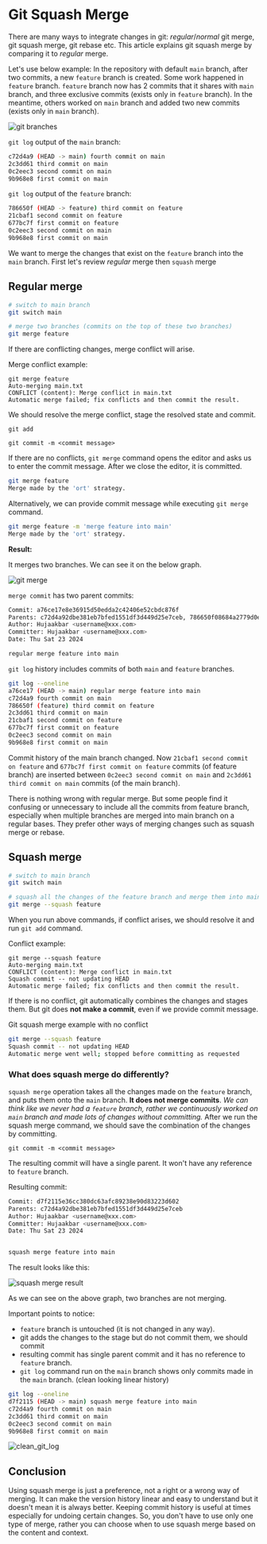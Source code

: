 # Git Squash Merge

There are many ways to integrate changes in git: *regular*/*normal* git merge, git squash merge, git rebase etc. This article explains git squash merge by comparing it to *regular* merge.

Let's use below example:
In the repository with default `main` branch, after two commits, a new `feature` branch is created.
Some work happened in `feature` branch. `feature` branch now has 2 commits that it shares with `main` branch, and three exclusive commits (exists only in `feature` branch).
In the meantime, others worked on `main` branch and added two new commits  (exists only in `main` branch).

![git branches](https://github.com/Hujaakbar/Articles/raw/main/git_squash_merge/images/git_branches.PNG)

`git log` output of the `main` branch:

```bash
c72d4a9 (HEAD -> main) fourth commit on main
2c3dd61 third commit on main
0c2eec3 second commit on main
9b968e8 first commit on main
```

`git log` output of the `feature` branch:

```bash
786650f (HEAD -> feature) third commit on feature
21cbaf1 second commit on feature
677bc7f first commit on feature
0c2eec3 second commit on main
9b968e8 first commit on main
```

We want to merge the changes that exist on the `feature` branch into the `main` branch.
First let's review *regular* merge then  `squash` merge

## Regular merge

```bash
# switch to main branch
git switch main

# merge two branches (commits on the top of these two branches)
git merge feature
```

If there are conflicting changes, merge conflict will arise.

Merge conflict example:

```shell
git merge feature
Auto-merging main.txt
CONFLICT (content): Merge conflict in main.txt
Automatic merge failed; fix conflicts and then commit the result.
```

We should resolve the merge conflict, stage the resolved state and commit.

```shell
git add

git commit -m <commit message>
```

If there are no conflicts, `git merge` command opens the editor and asks us to enter the commit message. After we close the editor, it is committed.

```bash
git merge feature
Merge made by the 'ort' strategy.
```

Alternatively, we can provide commit message while executing `git merge` command.

```bash
git merge feature -m 'merge feature into main'
Merge made by the 'ort' strategy.
```

**Result:**

It merges two branches. We can see it on the below graph.

![git merge](https://github.com/Hujaakbar/Articles/raw/main/git_squash_merge/images/gitmerge.PNG)

`merge commit` has two parent commits:

```bash
Commit: a76ce17e8e36915d50edda2c42406e52cbdc876f
Parents: c72d4a92dbe381eb7bfed1551df3d449d25e7ceb, 786650f08684a2779d0e5c96cec54bdc59f10325
Author: Hujaakbar <username@xxx.com>
Committer: Hujaakbar <username@xxx.com>
Date: Thu Sat 23 2024

regular merge feature into main
```

`git log` history includes commits of both `main` and `feature` branches.

```bash
git log --oneline
a76ce17 (HEAD -> main) regular merge feature into main
c72d4a9 fourth commit on main
786650f (feature) third commit on feature
2c3dd61 third commit on main
21cbaf1 second commit on feature
677bc7f first commit on feature
0c2eec3 second commit on main
9b968e8 first commit on main
```

Commit history of the main branch changed. Now `21cbaf1 second commit on feature` and `677bc7f first commit on feature` commits (of feature branch) are inserted between `0c2eec3 second commit on main` and `2c3dd61 third commit on main` commits (of the main branch).

There is nothing wrong with regular merge. But some people find it confusing or unnecessary to include all the commits from feature branch, especially when multiple branches are merged into main branch on a regular bases. They prefer other ways of merging changes such as squash merge or rebase.

## Squash merge

```bash
# switch to main branch
git switch main

# squash all the changes of the feature branch and merge them into main branch
git merge --squash feature

```

When you run above commands, if conflict arises, we should resolve it and
run `git add` command.

Conflict example:

```shell
git merge --squash feature
Auto-merging main.txt
CONFLICT (content): Merge conflict in main.txt
Squash commit -- not updating HEAD
Automatic merge failed; fix conflicts and then commit the result.
```

If there is no conflict, git automatically combines the changes and stages them. But git does **not make a commit**, even if we provide commit message.

Git squash merge example with no conflict

```bash
git merge --squash feature
Squash commit -- not updating HEAD
Automatic merge went well; stopped before committing as requested
```

### What does squash merge do differently?

`squash merge` operation takes all the changes made on the `feature` branch, and puts them onto the `main` branch. **It does not merge commits**. *We can think like we never had a `feature` branch, rather we continuously worked on `main` branch and made lots of changes without committing.*
After we run the squash merge command, we should save the combination of the changes by committing.

```shell
git commit -m <commit message>
```

The resulting commit will have a single parent. It won't have any reference to `feature` branch.

Resulting commit:

```bash
Commit: d7f2115e36cc380dc63afc89238e90d83223d602
Parents: c72d4a92dbe381eb7bfed1551df3d449d25e7ceb
Author: Hujaakbar <username@xxx.com>
Committer: Hujaakbar <username@xxx.com>
Date: Thu Sat 23 2024


squash merge feature into main
```

The result looks like this:

![squash merge result](https://github.com/Hujaakbar/Articles/blob/main/git_squash_merge/images/git_squash_merge_result.png?raw=true)

As we can see on the above graph, two branches are not merging.

Important points to notice:

- `feature` branch is untouched (it is not changed in any way).
- git adds the changes to the stage but do not commit them, we should commit
- resulting commit has single parent commit and it has no reference to `feature` branch.
- `git log` command run on the `main` branch shows  only  commits made in the `main` branch. (clean looking linear history)

```bash
git log --oneline
d7f2115 (HEAD -> main) squash merge feature into main
c72d4a9 fourth commit on main
2c3dd61 third commit on main
0c2eec3 second commit on main
9b968e8 first commit on main
```

![clean_git_log](https://github.com/Hujaakbar/Articles/raw/main/git_squash_merge/images/clean_git_log.png)

## Conclusion

Using squash merge is just a preference, not a right or a wrong way of merging. It can make the version history linear and easy to understand but it doesn't mean it is always better. Keeping commit history is useful at times especially for undoing certain changes. So, you don't have to use only one type of merge, rather you can choose when to use squash merge based on the content and context.
